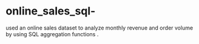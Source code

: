 # online_sales_sql-
used an online sales dataset to analyze monthly revenue and order volume by using SQL aggregation functions .
